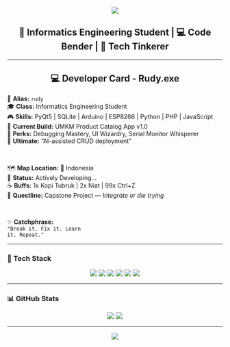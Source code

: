 <!-- 🔥 Banner Header -->
<p align="center">
  <img src="https://capsule-render.vercel.app/api?type=waving&color=0:6e40c9,100:2c96f7&height=200&section=header&text=Hi%20I'm%20Rudy!&fontSize=40&fontColor=ffffff" />
</p>

<h2 align="center">👋 Informatics Engineering Student | 💻 Code Bender | 🔧 Tech Tinkerer</h2>

---

<!-- 🎴 Comic Dev Card -->
<h2 align="center">💻 Developer Card - Rudy.exe</h2>

<p align="center">
  
🪪 <strong>Alias:</strong> <code>rudy</code><br>
🎓 <strong>Class:</strong> Informatics Engineering Student<br>
🎮 <strong>Skills:</strong> PyQt5 | SQLite | Arduino | ESP8266 | Python | PHP | JavaScript<br>
🔧 <strong>Current Build:</strong> UMKM Product Catalog App v1.0<br>
🧪 <strong>Perks:</strong> Debugging Mastery, UI Wizardry, Serial Monitor Whisperer<br>
🎯 <strong>Ultimate:</strong> “AI-assisted CRUD deployment”<br>

<br>

🗺️ <strong>Map Location:</strong> 🏡 Indonesia<br>
📡 <strong>Status:</strong> Actively Developing...<br>
☕ <strong>Buffs:</strong> 1x Kopi Tubruk | 2x Niat | 99x Ctrl+Z<br>
📅 <strong>Questline:</strong> Capstone Project — <em>Integrate or die trying</em><br>

<br>

✨ <strong>Catchphrase:</strong><br>
<code>"Break it. Fix it. Learn it. Repeat."</code>

</p>

---

<!-- ⚙️ Tech Stack -->
### 🧰 Tech Stack

<p align="center">
  <img src="https://img.shields.io/badge/Python-3776AB?style=flat&logo=python&logoColor=white"/>
  <img src="https://img.shields.io/badge/PyQt5-41CD52?style=flat&logo=qt&logoColor=white"/>
  <img src="https://img.shields.io/badge/SQLite-07405E?style=flat&logo=sqlite&logoColor=white"/>
  <img src="https://img.shields.io/badge/Arduino-00979D?style=flat&logo=arduino&logoColor=white"/>
  <img src="https://img.shields.io/badge/ESP8266-2C3E50?style=flat"/>
  <img src="https://img.shields.io/badge/GitHub-black?style=flat&logo=github&logoColor=white"/>
</p>

---

<!-- 📊 Stats -->
### 📊 GitHub Stats

<p align="center">
  <img src="https://github-readme-stats.vercel.app/api?username=rudy0317&show_icons=true&theme=tokyonight" />
  <img src="https://github-readme-stats.vercel.app/api/top-langs/?username=rudy0317&layout=compact&theme=tokyonight" />
</p>

---

<!-- 🎯 Footer -->
<p align="center">
  <img src="https://capsule-render.vercel.app/api?type=waving&color=0:2c96f7,100:6e40c9&height=120&section=footer"/>
</p>
